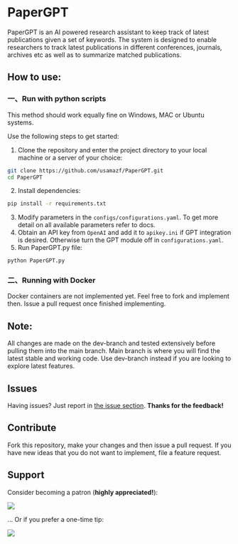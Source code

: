 # PaperGPT

PaperGPT is an AI powered research assistant to keep track of latest publications given a set of keywords. The system is designed to enable researchers to track latest publications in different conferences, journals, archives etc as well as to summarize matched publications.

## How to use:

### 一、Run with python scripts

This method should work equally fine on Windows, MAC or Ubuntu systems.

Use the following steps to get started:
1. Clone the repository and enter the project directory to your local machine or a server of your choice:
``` bash
git clone https://github.com/usamazf/PaperGPT.git
cd PaperGPT
```
2. Install dependencies:
``` bash
pip install -r requirements.txt
```
3. Modify parameters in the `configs/configurations.yaml`. To get more detail on all available parameters refer to docs.
4. Obtain an API key from `OpenAI` and add it to `apikey.ini` if GPT integration is desired. Otherwise turn the GPT module off in `configurations.yaml`.
5. Run PaperGPT.py file:
``` python
python PaperGPT.py
``` 


### 二、Running with Docker

Docker containers are not implemented yet. Feel free to fork and implement then. Issue a pull request once finished implementing.


## Note:

All changes are made on the dev-branch and tested extensively before pulling them into the main branch. Main branch is where you will find the latest stable and working code. Use dev-branch instead if you are looking to explore latest features.


## Issues

Having issues? Just report in [the issue section](https://github.com/usamazf/PaperGPT/issues). **Thanks for the feedback!**


## Contribute

Fork this repository, make your changes and then issue a pull request. If you have new ideas that you do not want to implement, file a feature request.


## Support

Consider becoming a patron (**highly appreciated!**):

[![](https://c5.patreon.com/external/logo/become_a_patron_button.png)](https://www.patreon.com/usamazf)

... Or if you prefer a one-time tip:

[![](https://www.paypalobjects.com/en_US/i/btn/btn_donateCC_LG.gif)](https://paypal.me/usamazfr)
